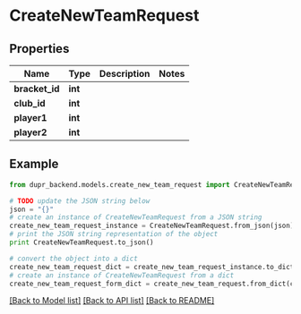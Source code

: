 # CreateNewTeamRequest


## Properties
Name | Type | Description | Notes
------------ | ------------- | ------------- | -------------
**bracket_id** | **int** |  | 
**club_id** | **int** |  | 
**player1** | **int** |  | 
**player2** | **int** |  | 

## Example

```python
from dupr_backend.models.create_new_team_request import CreateNewTeamRequest

# TODO update the JSON string below
json = "{}"
# create an instance of CreateNewTeamRequest from a JSON string
create_new_team_request_instance = CreateNewTeamRequest.from_json(json)
# print the JSON string representation of the object
print CreateNewTeamRequest.to_json()

# convert the object into a dict
create_new_team_request_dict = create_new_team_request_instance.to_dict()
# create an instance of CreateNewTeamRequest from a dict
create_new_team_request_form_dict = create_new_team_request.from_dict(create_new_team_request_dict)
```
[[Back to Model list]](../README.md#documentation-for-models) [[Back to API list]](../README.md#documentation-for-api-endpoints) [[Back to README]](../README.md)


